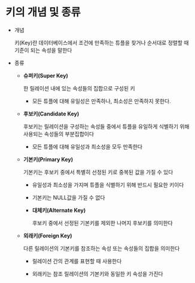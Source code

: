 # 키의 개념 및 종류

* 개념

    키(Key)란 데이터베이스에서 조건에 만족하는 튜플을 찾거나 순서대로 정렬할 때 기준이 되는 속성을 말한다

* 종류

    * **슈퍼키(Super Key)**

        한 릴레이션 내에 있는 속성들의 집합으로 구성된 키

        * 모든 튜플에 대해 유일성은 만족하나, 최소성은 만족하지 못한다.


    * **후보키(Candidate Key)**

        후보키는 릴레이션을 구성하는 속성들 중에서 튜플을 유일하게 식별하기 위해 사용되는 속성들의 부분집합이다

        * 모든 튜플에 대해 유일성과 최소성을 모두 만족한다


    * **기본키(Primary Key)**

        기본키는 후보키 중에서 특별히 선정된 키로 중복된 값을 가질 수 있다

        * 유일성과 최소성을 가지며 튜플을 식별하기 위해 반드시 필요한 키이다
        * 기본키는 NULL값을 가질 수 없다

        * **대체키(Alternate Key)**

            후보키 중에서 선정된 기본키를 제외한 나머지 후보키를 의미한다

            

    * **외래키(Foreign Key)**
        
        다른 릴레이션의 기본키를 참조하는 속성 또는 속성들의 집합을 의미한다

        * 릴레이션 간의 관계를 표현할 때 사용한다

        * 외래키는 참조 릴레이션의 기본키와 동일한 키 속성을 가진다